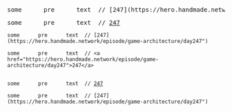 <pre>
some      pre      text  // [247](https://hero.handmade.network/episode/game-architecture/day247")
</pre>

<pre>
some      pre      text  // <a href="https://hero.handmade.network/episode/game-architecture/day247">247</a>
</pre>

```
some      pre      text  // [247](https://hero.handmade.network/episode/game-architecture/day247")
```

```
some      pre      text  // <a href="https://hero.handmade.network/episode/game-architecture/day247">247</a>
```


<code>
some      pre      text  // <a href="https://hero.handmade.network/episode/game-architecture/day247">247</a>
</code>

<code>
some      pre      text  // [247](https://hero.handmade.network/episode/game-architecture/day247")
</code>
